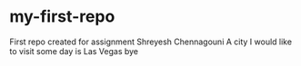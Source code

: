 # my-first-repo
First repo created for assignment
Shreyesh Chennagouni
A city I would like to visit some day is Las Vegas
bye